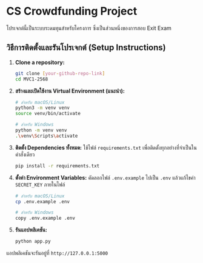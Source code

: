 # CS Crowdfunding Project

โปรเจกต์นี้เป็นระบบระดมทุนสำหรับโครงการ ซึ่งเป็นส่วนหนึ่งของการสอบ Exit Exam

## วิธีการติดตั้งและรันโปรเจกต์ (Setup Instructions)

1.  **Clone a repository:**

    ```bash
    git clone [your-github-repo-link]
    cd MVC1-2568
    ```

2.  **สร้างและเปิดใช้งาน Virtual Environment (แนะนำ):**

    ```bash
    # สำหรับ macOS/Linux
    python3 -m venv venv
    source venv/bin/activate

    # สำหรับ Windows
    python -m venv venv
    .\venv\Scripts\activate
    ```

3.  **ติดตั้ง Dependencies ทั้งหมด:**
    ใช้ไฟล์ `requirements.txt` เพื่อติดตั้งทุกอย่างที่จำเป็นในคำสั่งเดียว

    ```bash
    pip install -r requirements.txt
    ```

4.  **ตั้งค่า Environment Variables:**
    คัดลอกไฟล์ `.env.example` ไปเป็น `.env` แล้วแก้ไขค่า `SECRET_KEY` ภายในไฟล์

    ```bash
    # สำหรับ macOS/Linux
    cp .env.example .env

    # สำหรับ Windows
    copy .env.example .env
    ```

5.  **รันแอปพลิเคชัน:**
    ```bash
    python app.py
    ```

แอปพลิเคชันจะรันอยู่ที่ `http://127.0.0.1:5000`
